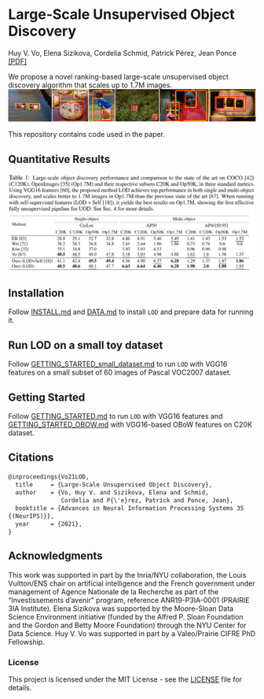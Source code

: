 # Large-Scale Unsupervised Object Discovery

Huy V. Vo, Elena Sizikova, Cordelia Schmid, Patrick Pérez, Jean Ponce
[[PDF]](https://arxiv.org/pdf/2106.06650.pdf)

We propose a novel ranking-based large-scale unsupervised object discovery algorithm that scales up to 1.7M images.
![Teaser](images/teaser.jpg)

This repository contains code used in the paper. 

## Quantitative Results
![Quantitative result](images/quantitative.png)

## Installation
Follow [INSTALL.md](docs/INSTALL.md) and [DATA.md](docs/DATA.md) to install `LOD` and prepare data for running it.

## Run LOD on a small toy dataset
Follow [GETTING_STARTED_small_dataset.md](docs/GETTING_STARTED_small_dataset.md) to run `LOD` with VGG16 features on a small subset of 60 images of Pascal VOC2007 dataset.

## Getting Started 
Follow [GETTING_STARTED.md](docs/GETTING_STARTED.md) to run `LOD` with VGG16 features and [GETTING_STARTED_OBOW.md](docs/GETTING_STARTED_OBOW.md) with VGG16-based OBoW features on C20K dataset.

## Citations

```
@inproceedings{Vo21LOD,
  title     = {Large-Scale Unsupervised Object Discovery},
  author    = {Vo, Huy V. and Sizikova, Elena and Schmid, 
               Cordelia and P{\'e}rez, Patrick and Ponce, Jean},
  booktitle = {Advances in Neural Information Processing Systems 35 {(NeurIPS)}},
  year      = {2021},
}
```

## Acknowledgments

This work was supported in part by the Inria/NYU collaboration, the Louis Vuitton/ENS chair on artificial intelligence and the French government under management of Agence Nationale de la Recherche as part of the “Investissements d’avenir” program, reference ANR19-P3IA-0001 (PRAIRIE 3IA Institute). Elena Sizikova was supported by the Moore-Sloan Data Science Environment initiative
(funded by the Alfred P. Sloan Foundation and the Gordon and Betty Moore Foundation) through the NYU Center for Data Science. Huy V. Vo was supported in part by a Valeo/Prairie CIFRE PhD Fellowship.

### License

This project is licensed under the MIT License - see the [LICENSE](LICENSE) file for details.
